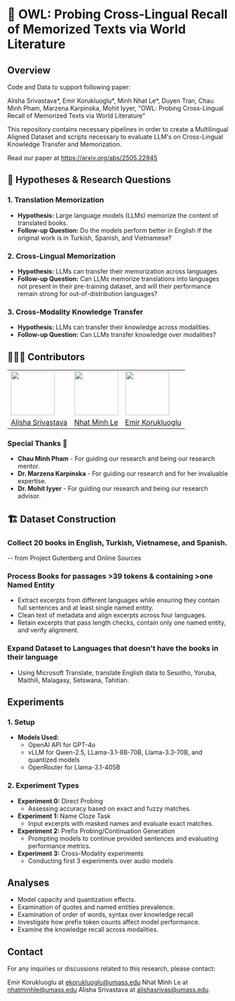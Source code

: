 # 🦉 OWL: Probing Cross-Lingual Recall of Memorized Texts via World Literature

## Overview

Code and Data to support following paper:

Alisha Srivastava\*, Emir Korukluoglu\*, Minh Nhat Le\*, Duyen Tran, Chau Minh Pham, Marzena Karpinska, Mohit Iyyer, "OWL: Probing Cross-Lingual Recall of Memorized Texts via World Literature"

This repository contains necessary pipelines in order to create a Multilingual Aligned Dataset and scripts necessary to evaluate LLM's on Cross-Lingual Knowledge Transfer and Memorization.

Read our paper at https://arxiv.org/abs/2505.22945
## 🚀 Hypotheses & Research Questions

### 1. Translation Memorization

- **Hypothesis:** Large language models (LLMs) memorize the content of translated books.
- **Follow-up Question:** Do the models perform better in English if the original work is in Turkish, Spanish, and Vietnamese?

### 2. Cross-Lingual Memorization

- **Hypothesis:** LLMs can transfer their memorization across languages.
- **Follow-up Question:** Can LLMs memorize translations into languages not present in their pre-training dataset, and will their performance remain strong for out-of-distribution languages?

### 3. Cross-Modality Knowledge Transfer

- **Hypothesis:** LLMs can transfer their knowledge across modalities.
- **Follow-up Question:** Can LLMs transfer knowledge over modalities?

## 👩🏻‍💻 Contributors

<table>
  <tr>
    <td><img src="https://avatars.githubusercontent.com/alishasrivas?s=100" width="100"/></td>
    <td><img src="https://pbs.twimg.com/profile_images/1928267818337812480/gqkgQjPJ_400x400.jpg" width="100"/></td>
    <td><img src="https://avatars.githubusercontent.com/emirkaan5?s=100" width="100"/></td>
  </tr>
  <tr>
    <td><a href="https://github.com/alishasrivas">Alisha Srivastava</a></td>
    <td><a href="https://github.com/nhminle">Nhat Minh Le</a></td>
    <td><a href="https://github.com/emirkaan5">Emir Korukluoglu</a></td>
  </tr>
</table>

### Special Thanks 🌟


- **Chau Minh Pham** - For guiding our research and being our research mentor.
- **Dr. Marzena Karpinska** - For guiding our research and for her invaluable expertise.
- **Dr. Mohit Iyyer** - For guiding our research and being our research advisor.

## 🏗️ Dataset Construction

### Collect 20 books in English, Turkish, Vietnamese, and Spanish.

-- from Project Gutenberg and Online Sources

### Process Books for passages >39 tokens & containing >one Named Entity

- Extract excerpts from different languages while ensuring they contain full sentences and at least single named entity.
- Clean text of metadata and align excerpts across four languages.
- Retain excerpts that pass length checks, contain only one named entity, and verify alignment.

### Expand Dataset to Languages that doesn't have the books in their language

- Using Microsoft Translate, translate English data to Sesotho, Yoruba, Maithili, Malagasy, Setswana, Tahitian.

## Experiments

### 1. Setup

- **Models Used:**
  - OpenAI API for GPT-4o
  - vLLM for Qwen-2.5, LLama-3.1-8B-70B, Llama-3.3-70B, and quantized models
  - OpenRouter for Llama-3.1-405B

### 2. Experiment Types

- **Experiment 0:** Direct Probing
  - Assessing accuracy based on exact and fuzzy matches.
- **Experiment 1:** Name Cloze Task
  - Input excerpts with masked names and evaluate exact matches.
- **Experiment 2:** Prefix Probing/Continuation Generation
  - Prompting models to continue provided sentences and evaluating performance metrics.
- **Experiment 3:** Cross-Modality experiments
  - Conducting first 3 experiments over audio models

## Analyses

- Model capacity and quantization effects.
- Examination of quotes and named entities prevalence.
- Examination of order of words, syntax over knowledge recall
- Investigate how prefix token counts affect model performance.
- Examine the knowledge recall across modalities.

## Contact

For any inquiries or discussions related to this research, please contact:

Emir Korukluoglu at ekorukluoglu@umass.edu
Nhat Minh Le at nhatminhle@umass.edu
Alisha Srivastava at alishasrivas@umass.edu.
